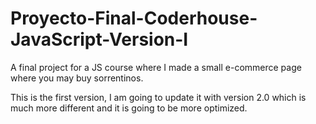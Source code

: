 # Proyecto-Final-Coderhouse-JavaScript-Version-I
A final project for a JS course where I made a small e-commerce page where you may buy sorrentinos.

This is the first version, I am going to update it with version 2.0 which is much more different and it is going to be more optimized.
